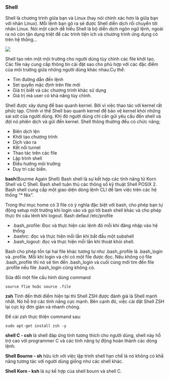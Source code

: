 ### Shell

Shell là chương trình giữa bạn và Linux (hay nói chính xác hơn là giữa bạn với nhân Linux). Mỗi lệnh bạn gõ ra sẽ được Shell diễn dịch rồi chuyển tới nhân Linux. Nói một cách dễ hiểu Shell là bộ diễn dịch ngôn ngữ lệnh, ngoài ra nó còn tận dụng triệt để các trình tiện ích và chương trình ứng dụng có trên hệ thống…

<img src="https://i.imgur.com/o4RJ9vT.jpg">

Shell tạo nên một môi trường cho người dùng tùy chỉnh các file khởi tạo. Các file này cung cấp thông tin cài đặt sao cho phù hợp với các đặc điểm của môi trường giữa những người dùng khác nhau.Cụ thể:
- Tìm đường dẫn đến lệnh
- Set quyền mặc định trên file mới
- Giá trị biết và các chương trình khác sử dụng
- Giá trị mà user có khả năng tùy chỉnh.

Shell được xây dựng để bao quanh kernel. Bởi vì việc thao tác với kernel rất phức tạp. Chính vì thế Shell bao quanh kernel để bảo vệ kernel khỏi những sai sót của người dùng. Khi đó người dùng chỉ cần gửi yêu cầu đến shell và đợi nó phiên dịch và gửi đến kernel. Shell thông thường đều có chức năng;
- Biên dịch lện
- Khởi tạo chương trình
- Dịch vào ra
- Kết nối turnel
- Thao tác trên các file
- Lập trình shell
- Điều hướng môi trường
- Duy trì các biến.

**bash**(Bourme Again Shell) Bash shell là sự kết hợp các tính năng từ Korn Shell và C Shell. Bash shell tuân thủ các thông số kỹ thuật Shell POSIX 2. Bash shell cung cấp một giao diện dòng lệnh CLI để làm việc trên các hệ thống “* Nix”.

Trong thư mục home có 3 file có ý nghĩa đặc biệt với bash, cho phép bạn tự động setup một trường khi login vào và gọi tới bash shell khác và cho phép thực thi câu lênh khi logout. Bash defaul /etc/profile
- .bash_profile: Đọc và thực hiện các lệnh đó mỗi khi đăng nhập vào hệ thống
- .bashrc: đọc và thực hiện mỗi lần khi bắt đầu một subshell
- .bash_logout: đọc và thực hiện mỗi lần khi thoát khỏi shell.

Bash cho phép tồn tại hai file khác tương tự như .bash_profile là .bash_login và .profile. Mỗi khi login và chỉ có một file được đọc. Nếu không có file .bash_profile thì nó sẽ tìm đến .bash_login và cuối cùng mới tìm đến file .profile nếu file .bash_login cũng không có.

Sửa đổi một file cấu hình dùng command

`source flie
hoặc
source .file`

**zsh** Tính đến thời điểm hiện tại thì Shell ZSH được đánh giá là Shell mạnh nhất. Nó hỗ trợ các tính năng cực mạnh. Bên cạnh đó, việc cài đặt Shell ZSH lại cực kỳ đơn giản và nhanh chóng. 

Để cài zsh thực thiện command sau:

`sudo apt-get install zsh -y`

**shell C - csh** là shell đáp ứng tính tương thích cho người dùng, shell này hỗ trợ cao với programmer C và các tính năng tự động hoàn thành các dòng lệnh.

**Shell Bourne - sh** hữu ích với việc lập trình shell hạn chế là nó không có khẳ năng tương tác với người dùng giống như các shell khác.

**Shell Korn - ksh** là sự kế hợp của shell bourn và shell C.






